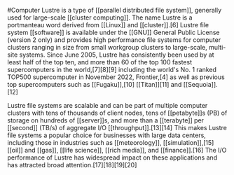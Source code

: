 #Computer 
Lustre is a type of [[parallel distributed file system]], generally used for large-scale [[cluster computing]]. The name Lustre is a portmanteau word derived from [[Linux]] and [[cluster]].[6] Lustre file system [[software]] is available under the [[GNU]] General Public License (version 2 only) and provides high performance file systems for computer clusters ranging in size from small workgroup clusters to large-scale, multi-site systems. Since June 2005, Lustre has consistently been used by at least half of the top ten, and more than 60 of the top 100 fastest supercomputers in the world,[7][8][9] including the world's No. 1 ranked TOP500 supercomputer in November 2022, Frontier,[4] as well as previous top supercomputers such as [[Fugaku]],[10] [[Titan]][11] and [[Sequoia]].[12]

Lustre file systems are scalable and can be part of multiple computer clusters with tens of thousands of client nodes, tens of [[petabyte]]s (PB) of storage on hundreds of [[server]]s, and more than a [[terabyte]] per [[second]] (TB/s) of aggregate I/O [[throughput]].[13][14] This makes Lustre file systems a popular choice for businesses with large data centers, including those in industries such as [[meteorology]], [[simulation]],[15] [[oil]] and [[gas]], [[life science]], [[rich media]], and [[finance]].[16] The I/O performance of Lustre has widespread impact on these applications and has attracted broad attention.[17][18][19][20]